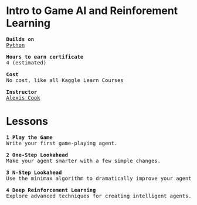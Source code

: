 # Intro to Game AI and Reinforement Learning
<pre>
<b>Builds on</b>
<ins>Python</ins>
  
<b>Hours to earn certificate</b>
4 (estimated)

<b>Cost</b>
No cost, like all Kaggle Learn Courses

<b>Instructor</b>
<ins>Alexis Cook</ins>
</pre>


# Lessons
<pre>
<b>1 Play the Game</b>
Write your first game-playing agent.
  
<b>2 One-Step Lookahead</b>
Make your agent smarter with a few simple changes.

<b>3 N-Step Lookahead</b>
Use the minimax algorithm to dramatically improve your agent.

<b>4 Deep Reinforcement Learning</b>
Explore advanced techniques for creating intelligent agents.
</pre>
